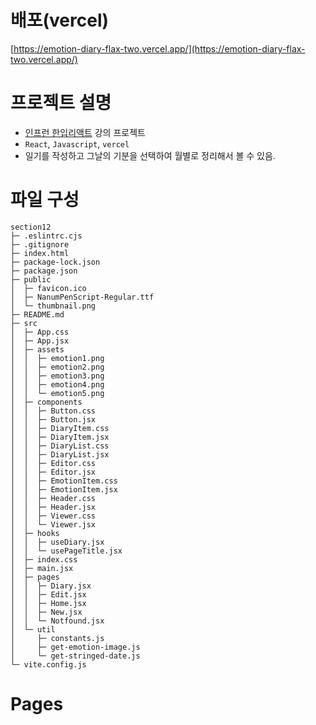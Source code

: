 # 배포(vercel)

[https://emotion-diary-flax-two.vercel.app/](https://emotion-diary-flax-two.vercel.app/)

# 프로젝트 설명

- [인프런 한입리액트](https://www.inflearn.com/course/%ED%95%9C%EC%9E%85-%EB%A6%AC%EC%95%A1%ED%8A%B8) 강의 프로젝트
- `React`, `Javascript`, `vercel`
- 일기를 작성하고 그날의 기분을 선택하여 월별로 정리해서 볼 수 있음.

# 파일 구성

```
section12
├─ .eslintrc.cjs
├─ .gitignore
├─ index.html
├─ package-lock.json
├─ package.json
├─ public
│  ├─ favicon.ico
│  ├─ NanumPenScript-Regular.ttf
│  └─ thumbnail.png
├─ README.md
├─ src
│  ├─ App.css
│  ├─ App.jsx
│  ├─ assets
│  │  ├─ emotion1.png
│  │  ├─ emotion2.png
│  │  ├─ emotion3.png
│  │  ├─ emotion4.png
│  │  └─ emotion5.png
│  ├─ components
│  │  ├─ Button.css
│  │  ├─ Button.jsx
│  │  ├─ DiaryItem.css
│  │  ├─ DiaryItem.jsx
│  │  ├─ DiaryList.css
│  │  ├─ DiaryList.jsx
│  │  ├─ Editor.css
│  │  ├─ Editor.jsx
│  │  ├─ EmotionItem.css
│  │  ├─ EmotionItem.jsx
│  │  ├─ Header.css
│  │  ├─ Header.jsx
│  │  ├─ Viewer.css
│  │  └─ Viewer.jsx
│  ├─ hooks
│  │  ├─ useDiary.jsx
│  │  └─ usePageTitle.jsx
│  ├─ index.css
│  ├─ main.jsx
│  ├─ pages
│  │  ├─ Diary.jsx
│  │  ├─ Edit.jsx
│  │  ├─ Home.jsx
│  │  ├─ New.jsx
│  │  └─ Notfound.jsx
│  └─ util
│     ├─ constants.js
│     ├─ get-emotion-image.js
│     └─ get-stringed-date.js
└─ vite.config.js

```

# Pages
